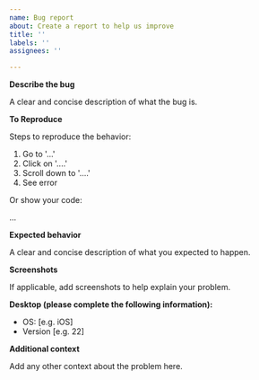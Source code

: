 ```yaml
---
name: Bug report
about: Create a report to help us improve
title: ''
labels: ''
assignees: ''

---
```


**Describe the bug**

A clear and concise description of what the bug is.


**To Reproduce**

Steps to reproduce the behavior:

1. Go to '...'
2. Click on '....'
3. Scroll down to '....'
4. See error

Or show your code:

...


**Expected behavior**

A clear and concise description of what you expected to happen.


**Screenshots**

If applicable, add screenshots to help explain your problem.


**Desktop (please complete the following information):**

 - OS: [e.g. iOS]
 - Version [e.g. 22]

**Additional context**

Add any other context about the problem here.
